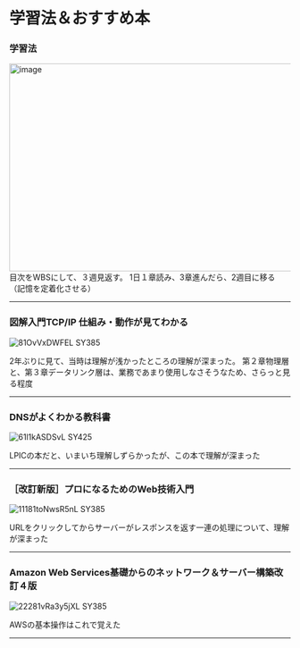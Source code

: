# 学習法＆おすすめ本

### 学習法
<img width="1182" height="372" alt="image" src="https://github.com/user-attachments/assets/aac38963-f16a-4d2c-b0b6-c3d8b890101a" />
目次をWBSにして、３週見返す。 
1日１章読み、3章進んだら、2週目に移る（記憶を定着化させる）

---

### 図解入門TCP/IP 仕組み・動作が見てわかる

![81OvVxDWFEL _SY385_](https://github.com/user-attachments/assets/b06bc20b-4c7c-4390-a25f-6cf5815c3012) 


2年ぶりに見て、当時は理解が浅かったところの理解が深まった。
第２章物理層と、第３章データリンク層は、業務であまり使用しなさそうなため、さらっと見る程度

---

### DNSがよくわかる教科書

![61l1kASDSvL _SY425_](https://github.com/user-attachments/assets/a7a2629d-de76-4c2d-b1e6-0089134844bf)


LPICの本だと、いまいち理解しずらかったが、この本で理解が深まった

---

### ［改訂新版］プロになるためのWeb技術入門

![11181toNwsR5nL _SY385_](https://github.com/user-attachments/assets/c448b5e1-4249-483c-8a51-8ef4b6541d5e)

URLをクリックしてからサーバーがレスポンスを返す一連の処理について、理解が深まった

---

### Amazon Web Services基礎からのネットワーク＆サーバー構築改訂４版

![22281vRa3y5jXL _SY385_](https://github.com/user-attachments/assets/6a82547f-8d41-4778-98ac-675944ae4efb)

AWSの基本操作はこれで覚えた

---

